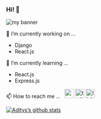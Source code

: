 ### Hi! 👋

<img src="https://user-images.githubusercontent.com/66177757/134781931-406e1293-f2ce-464b-94aa-f9492e234687.png" alt="my banner">


 🔭 I’m currently working on ...
- Django
- React.js

 🌱 I’m currently learning ...
- React.js
- Express.js

 📫 How to reach me ...
 &nbsp;
 <a href="mailto:adityabala2005@gamil.com"><img src="https://external-content.duckduckgo.com/iu/?u=https%3A%2F%2Fwww.freepnglogos.com%2Fuploads%2Fgmail-email-logo-png-16.png&f=1&nofb=1" alt="gmail logo" height="25px"></a>
 <a href="https://twitter.com/aditya_b77"><img src="https://logos-world.net/wp-content/uploads/2020/04/Twitter-Logo.png" alt="twitter-logo" height="25px"></a>
<a href="https://www.linkedin.com/in/adi7/"><img src="https://external-content.duckduckgo.com/iu/?u=https%3A%2F%2Fpngimg.com%2Fuploads%2FlinkedIn%2FlinkedIn_PNG39.png&f=1&nofb=1" alt="linkedin logo" height="25px"></a>                                            

[![Aditys’s github stats](https://github-readme-stats.vercel.app/api?username=adiii07)](https://github.com/adiii07)

